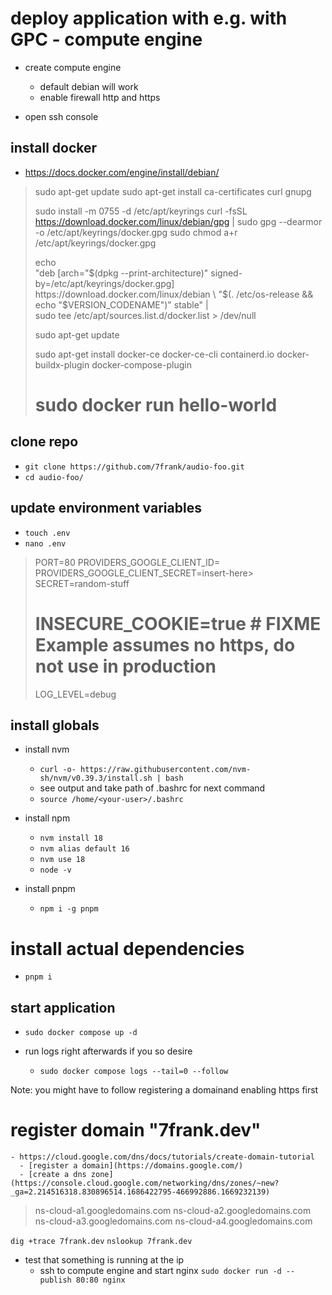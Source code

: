 # deploy application with e.g. with GPC - compute engine

- create compute engine

  - default debian will work
  - enable firewall http and https

- open ssh console

## install docker

- https://docs.docker.com/engine/install/debian/

> sudo apt-get update
> sudo apt-get install ca-certificates curl gnupg
>
> sudo install -m 0755 -d /etc/apt/keyrings
> curl -fsSL https://download.docker.com/linux/debian/gpg | sudo gpg --dearmor -o /etc/apt/keyrings/docker.gpg
> sudo chmod a+r /etc/apt/keyrings/docker.gpg
>
> echo \
>  "deb [arch="$(dpkg --print-architecture)" signed-by=/etc/apt/keyrings/docker.gpg] https://download.docker.com/linux/debian \
>  "$(. /etc/os-release && echo "$VERSION_CODENAME")" stable" | \
>  sudo tee /etc/apt/sources.list.d/docker.list > /dev/null
>
> sudo apt-get update
>
> sudo apt-get install docker-ce docker-ce-cli containerd.io docker-buildx-plugin docker-compose-plugin
>
> # sudo docker run hello-world

## clone repo

- `git clone https://github.com/7frank/audio-foo.git`
- `cd audio-foo/`

## update environment variables

- `touch .env`
- `nano .env`

> PORT=80
> PROVIDERS_GOOGLE_CLIENT_ID=<insert-here>
> PROVIDERS_GOOGLE_CLIENT_SECRET=insert-here>
> SECRET=random-stuff
>
> # INSECURE_COOKIE=true # FIXME Example assumes no https, do not use in production
>
> LOG_LEVEL=debug

## install globals

- install nvm

  - `curl -o- https://raw.githubusercontent.com/nvm-sh/nvm/v0.39.3/install.sh | bash`
  - see output and take path of .bashrc for next command
  - `source /home/<your-user>/.bashrc`

- install npm

  - `nvm install 18`
  - `nvm alias default 16`
  - `nvm use 18`
  - `node -v`

- install pnpm

  - `npm i -g pnpm`

# install actual dependencies

- `pnpm i`

## start application

- `sudo docker compose up -d`

- run logs right afterwards if you so desire
  - `sudo docker compose logs --tail=0 --follow`

Note: you might have to follow registering a domainand enabling https first

# register domain "7frank.dev"

    - https://cloud.google.com/dns/docs/tutorials/create-domain-tutorial
      - [register a domain](https://domains.google.com/)
      - [create a dns zone](https://console.cloud.google.com/networking/dns/zones/~new?_ga=2.214516318.830896514.1686422795-466992886.1669232139)

> ns-cloud-a1.googledomains.com
> ns-cloud-a2.googledomains.com
> ns-cloud-a3.googledomains.com
> ns-cloud-a4.googledomains.com

`dig +trace 7frank.dev`
`nslookup 7frank.dev`

- test that something is running at the ip
  - ssh to compute engine and start nginx `sudo docker run -d --publish 80:80 nginx`

